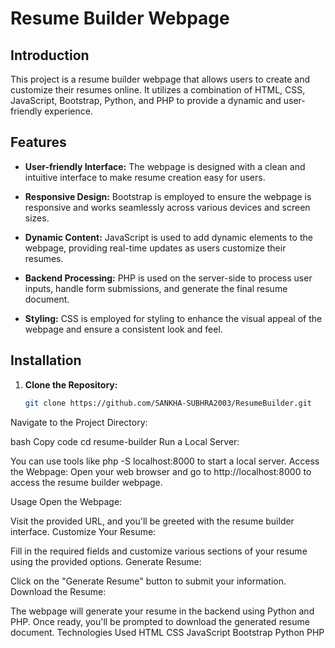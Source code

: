 # Resume Builder Webpage

## Introduction

This project is a resume builder webpage that allows users to create and customize their resumes online. It utilizes a combination of HTML, CSS, JavaScript, Bootstrap, Python, and PHP to provide a dynamic and user-friendly experience.

## Features

- **User-friendly Interface:** The webpage is designed with a clean and intuitive interface to make resume creation easy for users.

- **Responsive Design:** Bootstrap is employed to ensure the webpage is responsive and works seamlessly across various devices and screen sizes.

- **Dynamic Content:** JavaScript is used to add dynamic elements to the webpage, providing real-time updates as users customize their resumes.

- **Backend Processing:** PHP is used on the server-side to process user inputs, handle form submissions, and generate the final resume document.

- **Styling:** CSS is employed for styling to enhance the visual appeal of the webpage and ensure a consistent look and feel.

## Installation

1. **Clone the Repository:**
   ```bash
   git clone https://github.com/SANKHA-SUBHRA2003/ResumeBuilder.git
Navigate to the Project Directory:

bash
Copy code
cd resume-builder
Run a Local Server:

You can use tools like php -S localhost:8000 to start a local server.
Access the Webpage:
Open your web browser and go to http://localhost:8000 to access the resume builder webpage.

Usage
Open the Webpage:

Visit the provided URL, and you'll be greeted with the resume builder interface.
Customize Your Resume:

Fill in the required fields and customize various sections of your resume using the provided options.
Generate Resume:

Click on the "Generate Resume" button to submit your information.
Download the Resume:

The webpage will generate your resume in the backend using Python and PHP. Once ready, you'll be prompted to download the generated resume document.
Technologies Used
HTML
CSS
JavaScript
Bootstrap
Python
PHP
